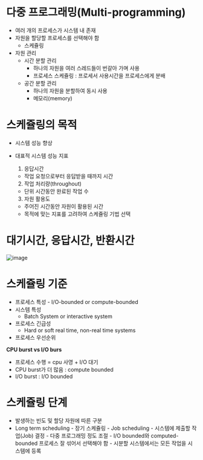 <h1> 다중 프로그래밍(Multi-programming) </h1>

- 여러 개의 프로세스가 시스템 내 존재
- 자원을 할당할 프로세스를 선택해야 함
    - 스케쥴링
- 자원 관리
    - 시간 분할 관리
        - 하나의 자원을 여러 스레드들이 번갈아 가며 사용
        - 프로세스 스케쥴링 : 프로세서 사용시간을 프로세스에게 분배
    - 공간 분할 관리
        - 하나의 자원을 분할하여 동시 사용
        - 메모리(memory)

<h1> 스케쥴링의 목적 </h1>

- 시스템 성능 향상
  
- 대표적 시스템 성능 지표
  1. 응답시간
    - 작업 요청으로부터 응답받을 때까지 시간
  2. 작업 처리량(throughout)
    - 단위 시간동안 완료된 작업 수
  3. 자원 활용도
    - 주어진 시간동안 자원이 활용된 시간
  - 목적에 맞는 지표를 고려하여 스케쥴링 기법 선택

<h1> 대기시간, 응답시간, 반환시간 </h1>

![image](https://github.com/youbeen2798/Deep-CS-study_for_interview/assets/62228401/64050f6f-db91-4502-beb3-2c7c50f4caaa)

<h1> 스케쥴링 기준 </h1>

 - 프로세스 특성
       - I/O-bounded or compute-bounded
 - 시스템 특성
      - Batch System or interactive system
 - 프로세스 긴급성
      - Hard or soft real time, non-real time systems
 - 프로세스 우선순위

<b> CPU burst vs I/O burs </b>

- 프로세스 수행 = cpu 사영 + I/O 대기
- CPU burst가 더 많음 : compute bounded
- I/O burst : I/O bounded

<h1> 스케쥴링 단계 </h1>

- 발생하는 빈도 및 할당 자원에 따른 구분
- Long term scheduling
      - 장기 스케쥴링
      - Job scheduling
            - 시스템에 제출할 작업(Job) 결정
      - 다중 프로그래밍 정도 조절
      - I/O bounded와 computed-bounded 프로세스 잘 섞어서 선택해야 함
      - 시분할 시스템에서는 모든 작업을 시스템에 등록
